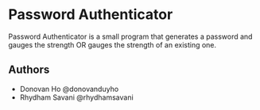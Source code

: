 # Password Authenticator 
Password Authenticator is a small program that generates a password and gauges the strength OR gauges the strength of an existing one. 

## Authors 
- Donovan Ho @donovanduyho
- Rhydham Savani @rhydhamsavani
